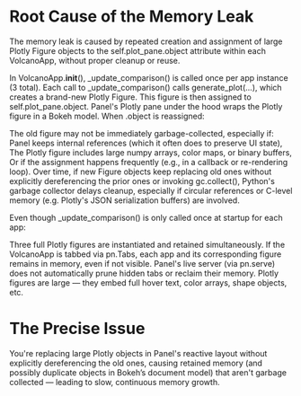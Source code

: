 # Root Cause of the Memory Leak
The memory leak is caused by repeated creation and assignment of large Plotly Figure objects to the self.plot_pane.object attribute within each VolcanoApp, without proper cleanup or reuse.

In VolcanoApp.__init__(), _update_comparison() is called once per app instance (3 total).
Each call to _update_comparison() calls generate_plot(...), which creates a brand-new Plotly Figure.
This figure is then assigned to self.plot_pane.object.
Panel's Plotly pane under the hood wraps the Plotly figure in a Bokeh model. When .object is reassigned:

The old figure may not be immediately garbage-collected, especially if:
Panel keeps internal references (which it often does to preserve UI state),
The Plotly figure includes large numpy arrays, color maps, or binary buffers,
Or if the assignment happens frequently (e.g., in a callback or re-rendering loop).
Over time, if new Figure objects keep replacing old ones without explicitly dereferencing the prior ones or invoking gc.collect(), Python's garbage collector delays cleanup, especially if circular references or C-level memory (e.g. Plotly's JSON serialization buffers) are involved.

Even though _update_comparison() is only called once at startup for each app:

Three full Plotly figures are instantiated and retained simultaneously.
If the VolcanoApp is tabbed via pn.Tabs, each app and its corresponding figure remains in memory, even if not visible.
Panel's live server (via pn.serve) does not automatically prune hidden tabs or reclaim their memory.
Plotly figures are large — they embed full hover text, color arrays, shape objects, etc.
# The Precise Issue
You're replacing large Plotly objects in Panel's reactive layout without explicitly dereferencing the old ones, causing retained memory (and possibly duplicate objects in Bokeh’s document model) that aren't garbage collected — leading to slow, continuous memory growth.
